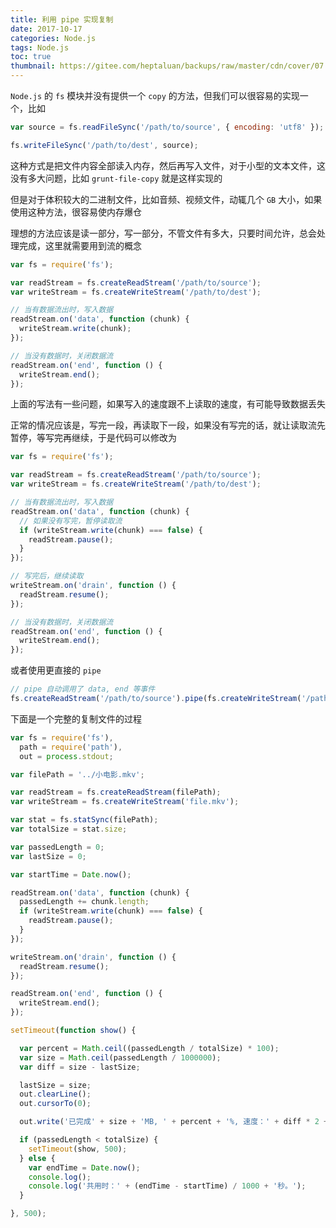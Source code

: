 ```yaml
---
title: 利用 pipe 实现复制
date: 2017-10-17
categories: Node.js
tags: Node.js
toc: true
thumbnail: https://gitee.com/heptaluan/backups/raw/master/cdn/cover/07.jpg
---
```


`Node.js` 的 `fs` 模块并没有提供一个 `copy` 的方法，但我们可以很容易的实现一个，比如

<!--more-->



```js
var source = fs.readFileSync('/path/to/source', { encoding: 'utf8' });

fs.writeFileSync('/path/to/dest', source);
```

这种方式是把文件内容全部读入内存，然后再写入文件，对于小型的文本文件，这没有多大问题，比如 `grunt-file-copy` 就是这样实现的

但是对于体积较大的二进制文件，比如音频、视频文件，动辄几个 `GB` 大小，如果使用这种方法，很容易使内存爆仓

理想的方法应该是读一部分，写一部分，不管文件有多大，只要时间允许，总会处理完成，这里就需要用到流的概念

```js
var fs = require('fs');

var readStream = fs.createReadStream('/path/to/source');
var writeStream = fs.createWriteStream('/path/to/dest');

// 当有数据流出时，写入数据
readStream.on('data', function (chunk) {  
  writeStream.write(chunk);
});

// 当没有数据时，关闭数据流
readStream.on('end', function () {  
  writeStream.end();
});
```

上面的写法有一些问题，如果写入的速度跟不上读取的速度，有可能导致数据丢失

正常的情况应该是，写完一段，再读取下一段，如果没有写完的话，就让读取流先暂停，等写完再继续，于是代码可以修改为

```js
var fs = require('fs');

var readStream = fs.createReadStream('/path/to/source');
var writeStream = fs.createWriteStream('/path/to/dest');

// 当有数据流出时，写入数据
readStream.on('data', function (chunk) {
  // 如果没有写完，暂停读取流
  if (writeStream.write(chunk) === false) {
    readStream.pause();
  }
});

// 写完后，继续读取
writeStream.on('drain', function () {
  readStream.resume();
});

// 当没有数据时，关闭数据流
readStream.on('end', function () {
  writeStream.end();
});
```

或者使用更直接的 `pipe`

```js
// pipe 自动调用了 data, end 等事件
fs.createReadStream('/path/to/source').pipe(fs.createWriteStream('/path/to/dest'));
```


下面是一个完整的复制文件的过程

```js
var fs = require('fs'),
  path = require('path'),
  out = process.stdout;

var filePath = '../小电影.mkv';

var readStream = fs.createReadStream(filePath);
var writeStream = fs.createWriteStream('file.mkv');

var stat = fs.statSync(filePath);
var totalSize = stat.size;

var passedLength = 0;
var lastSize = 0;

var startTime = Date.now();

readStream.on('data', function (chunk) {
  passedLength += chunk.length;
  if (writeStream.write(chunk) === false) {
    readStream.pause();
  }
});

writeStream.on('drain', function () {
  readStream.resume();
});

readStream.on('end', function () {
  writeStream.end();
});

setTimeout(function show() {

  var percent = Math.ceil((passedLength / totalSize) * 100);
  var size = Math.ceil(passedLength / 1000000);
  var diff = size - lastSize;

  lastSize = size;
  out.clearLine();
  out.cursorTo(0);

  out.write('已完成' + size + 'MB, ' + percent + '%, 速度：' + diff * 2 + 'MB/s');

  if (passedLength < totalSize) {
    setTimeout(show, 500);
  } else {
    var endTime = Date.now();
    console.log();
    console.log('共用时：' + (endTime - startTime) / 1000 + '秒。');
  }

}, 500);
```
